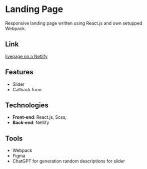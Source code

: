 # Landing Page

Responsive landing page written using React.js and own setupped Webpack.

## Link

[livepage on a Netlify](https://finance-ledger-landing-page.netlify.app/)

## Features

- Slider
- Callback form

## Technologies

- **Front-end**: React.js, Scss,
- **Back-end**: Netlify

## Tools

- Webpack
- Figma
- ChatGPT for generation random descriptions for slider
